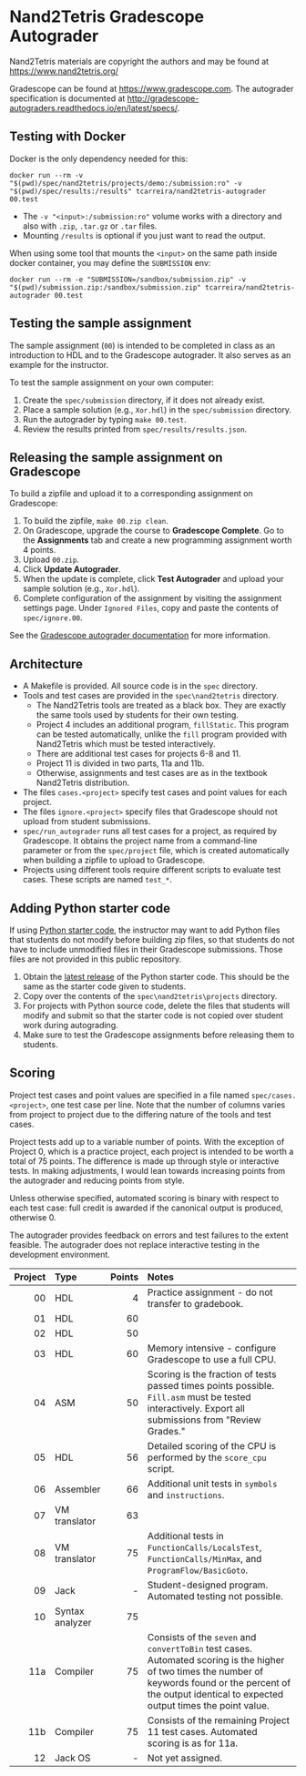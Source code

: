 # Nand2Tetris Gradescope Autograder

Nand2Tetris materials are copyright the authors and may be found at https://www.nand2tetris.org/

Gradescope can be found at https://www.gradescope.com. 
The autograder specification is documented at http://gradescope-autograders.readthedocs.io/en/latest/specs/.

## Testing with Docker

Docker is the only dependency needed for this:

```
docker run --rm -v "$(pwd)/spec/nand2tetris/projects/demo:/submission:ro" -v "$(pwd)/spec/results:/results" tcarreira/nand2tetris-autograder 00.test
```

- The `-v "<input>:/submission:ro"` volume works with a directory and also with `.zip`, `.tar.gz` or `.tar` files.
- Mounting `/results` is optional if you just want to read the output.

When using some tool that mounts the `<input>` on the same path inside docker container, you may define the `SUBMISSION` env:
```
docker run --rm -e "SUBMISSION=/sandbox/submission.zip" -v "$(pwd)/submission.zip:/sandbox/submission.zip" tcarreira/nand2tetris-autograder 00.test
``` 

## Testing the sample assignment
The sample assignment (`00`) is intended to be completed in class as an introduction to HDL and to the 
Gradescope autograder. It also serves as an example for the instructor.

To test the sample assignment on your own computer:
1. Create the `spec/submission` directory, if it does not already exist. 
1. Place a sample solution (e.g., `Xor.hdl`) in the `spec/submission` directory.
1. Run the autograder by typing `make 00.test`.
1. Review the results printed from `spec/results/results.json`.

## Releasing the sample assignment on Gradescope
To build a zipfile and upload it to a corresponding assignment on Gradescope:
1. To build the zipfile, `make 00.zip clean`.
1. On Gradescope, upgrade the course to **Gradescope Complete**. Go to the **Assignments** tab and create a new programming assignment worth 4 points.
1. Upload `00.zip`.
1. Click **Update Autograder**.
1. When the update is complete, click **Test Autograder** and upload your sample solution (e.g., `Xor.hdl`).
1. Complete configuration of the assignment by visiting the assignment settings page. Under `Ignored Files`, copy and paste the contents of `spec/ignore.00`.  

See the [Gradescope autograder documentation](https://gradescope-autograders.readthedocs.io/en/latest/) for more information.

## Architecture
* A Makefile is provided. All source code is in the `spec` directory. 
* Tools and test cases are provided in the `spec\nand2tetris` directory.
  * The Nand2Tetris tools are treated as a black box. They are exactly the same tools used by students for their own testing.
  * Project 4 includes an additional program, `fillStatic`. This program can be tested automatically, unlike the `fill` program provided with Nand2Tetris which must be tested interactively.
  * There are additional test cases for projects 6-8 and 11.
  * Project 11 is divided in two parts, 11a and 11b.
  * Otherwise, assignments and test cases are as in the textbook Nand2Tetris distribution.
* The files `cases.<project>` specify test cases and point values for each project.
* The files `ignore.<project>` specify files that Gradescope should not upload from student submissions.
* `spec/run_autograder` runs all test cases for a project, as required by Gradescope. It obtains the project name from a command-line parameter or from the `spec/project` file, which is created automatically when building a zipfile to upload to Gradescope.
* Projects using different tools require different scripts to evaluate test cases. These scripts are named `test_*`.

## Adding Python starter code
If using [Python starter code](https://github.com/whitmancsfaculty/nand2tetris-startercode), the instructor may want to add Python files that students do not modify before building zip files, so that students do not have to include unmodified files in their Gradescope submissions. Those files are not provided in this public repository. 

1. Obtain the [latest release](ttps://github.com/whitmancsfaculty/nand2tetris-startercode/releases) of the Python starter code. This should be the same as the starter code given to students.
1. Copy over the contents of the `spec\nand2tetris\projects` directory. 
1. For projects with Python source code, delete the files that students will modify and submit so that the starter code is not copied over student work during autograding.
1. Make sure to test the Gradescope assignments before releasing them to students.

## Scoring
Project test cases and point values are specified in a file named `spec/cases.<project>`, one test case per line.
Note that the number of columns varies from project to project due to the differing nature of the tools and test cases.

Project tests add up to a variable number of points. 
With the exception of Project 0, which is a practice project, each project is intended to be worth a total of 75 points. 
The difference is made up through style or interactive tests.
In making adjustments, I would lean towards increasing points from the autograder and reducing points from style.

Unless otherwise specified, automated scoring is binary with respect to each test case: full credit is awarded if the canonical output is produced, otherwise 0.

The autograder provides feedback on errors and test failures to the extent feasible. 
The autograder does not replace interactive testing in the development environment.
  
| Project | Type | Points | Notes |
| ------: | :----------- | -----: | :-----|
|      00 | HDL          |      4 | Practice assignment - do not transfer to gradebook.
|      01 | HDL          |     60 |
|      02 | HDL          |     50 | 
|      03 | HDL          |     60 | Memory intensive - configure Gradescope to use a full CPU.
|      04 | ASM          |     50 | Scoring is the fraction of tests passed times points possible. `Fill.asm` must be tested interactively. Export all submissions from "Review Grades."  
|      05 | HDL          |     56 | Detailed scoring of the CPU is performed by the `score_cpu` script.
|      06 | Assembler    |     66 | Additional unit tests in `symbols` and `instructions`. 
|      07 | VM translator|     63 |
|      08 | VM translator|     75 | Additional tests in `FunctionCalls/LocalsTest`, `FunctionCalls/MinMax`, and `ProgramFlow/BasicGoto`. 
|      09 | Jack         |      - | Student-designed program. Automated testing not possible.
|      10 | Syntax analyzer |  75 |
|     11a | Compiler     |     75 | Consists of the `seven` and `convertToBin` test cases. Automated scoring is the higher of two times the number of keywords found or the percent of the output identical to expected output times the point value.
|     11b | Compiler     |     75 | Consists of the remaining Project 11 test cases. Automated scoring is as for 11a.
|      12 | Jack OS      |      - | Not yet assigned.
